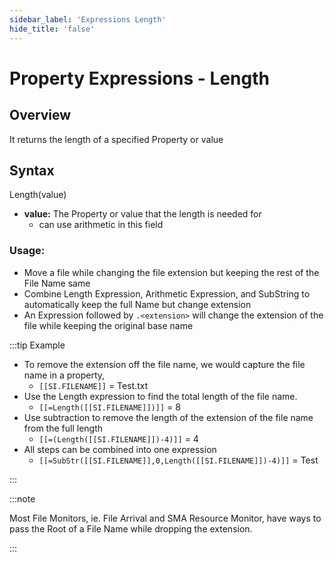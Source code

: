 ```yaml
---
sidebar_label: 'Expressions Length'
hide_title: 'false'
---
```


<head>
  <meta name="robots" content="noindex, nofollow" />
</head>

# Property Expressions - Length

## Overview 

It returns the length of a specified Property or value

## Syntax

Length(value)

* **value:** The Property or value that the length is needed for
  * can use arithmetic in this field

### Usage:

* Move a file while changing the file extension but keeping the rest of the File Name same
* Combine Length Expression, Arithmetic Expression, and SubString to automatically keep the full Name but change extension
* An Expression followed by ```.<extension>``` will change the extension of the file while keeping the original base name

:::tip Example

* To remove the extension off the file name, we would capture the file name in a property,
  * ```[[SI.FILENAME]]``` = Test.txt
* Use the Length expression to find the total length of the file name.
  * ```[[=Length([[SI.FILENAME]])]]``` = 8
* Use subtraction to remove the length of the extension of the file name from the full length
  * ```[[=(Length([[SI.FILENAME]])-4)]]``` = 4
* All steps can be combined into one expression
  * ```[[=SubStr([[SI.FILENAME]],0,Length([[SI.FILENAME]])-4)]]``` = Test

:::

:::note

Most File Monitors, ie. File Arrival and SMA Resource Monitor, have ways to pass the Root of a File Name while dropping the extension.

:::